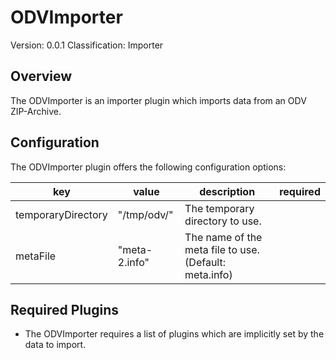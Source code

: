 # ODVImporter
Version: 0.0.1
Classification: Importer

Overview
-----
The ODVImporter is an importer plugin which imports data from an ODV ZIP-Archive. 

Configuration
-----
The ODVImporter plugin offers the following configuration options:

| key  | value | description | required |
| ------------- | ------------- |  ------------- | ------------- |
| temporaryDirectory | "/tmp/odv/" | The temporary directory to use. | 
| metaFile | "meta-2.info" | The name of the meta file to use. (Default: meta.info) | 

Required Plugins
-----
 - The ODVImporter requires a list of plugins which are implicitly set by the data to import. 